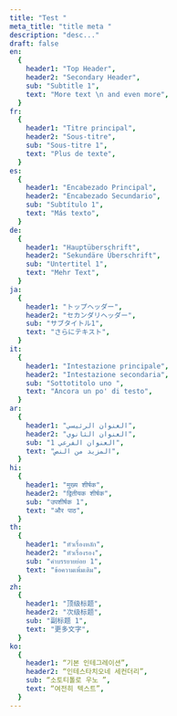 ```yaml
---
title: "Test "
meta_title: "title meta "
description: "desc..."
draft: false
en:
  {
    header1: "Top Header",
    header2: "Secondary Header",
    sub: "Subtitle 1",
    text: "More text \n and even more",
  }
fr:
  {
    header1: "Titre principal",
    header2: "Sous-titre",
    sub: "Sous-titre 1",
    text: "Plus de texte",
  }
es:
  {
    header1: "Encabezado Principal",
    header2: "Encabezado Secundario",
    sub: "Subtítulo 1",
    text: "Más texto",
  }
de:
  {
    header1: "Hauptüberschrift",
    header2: "Sekundäre Überschrift",
    sub: "Untertitel 1",
    text: "Mehr Text",
  }
ja:
  {
    header1: "トップヘッダー",
    header2: "セカンダリヘッダー",
    sub: "サブタイトル1",
    text: "さらにテキスト",
  }
it:
  {
    header1: "Intestazione principale",
    header2: "Intestazione secondaria",
    sub: "Sottotitolo uno ",
    text: "Ancora un po' di testo",
  }
ar:
  {
    header1: "العنوان الرئيسي",
    header2: "العنوان الثانوي",
    sub: "العنوان الفرعي 1",
    text: "المزيد من النص",
  }
hi:
  {
    header1: "मुख्य शीर्षक",
    header2: "द्वितीयक शीर्षक",
    sub: "उपशीर्षक 1",
    text: "और पाठ",
  }
th:
  {
    header1: "หัวเรื่องหลัก",
    header2: "หัวเรื่องรอง",
    sub: "คำบรรยายย่อย 1",
    text: "ข้อความเพิ่มเติม",
  }
zh:
  {
    header1: "顶级标题",
    header2: "次级标题",
    sub: "副标题 1",
    text: "更多文字",
  }
ko:
  {
    header1: “기본 인테그레이션”,
    header2: “인테스타치오네 세컨더리”,
    sub: “소토티톨로 우노 ”,
    text: “여전히 텍스트”,
  }
---
```

